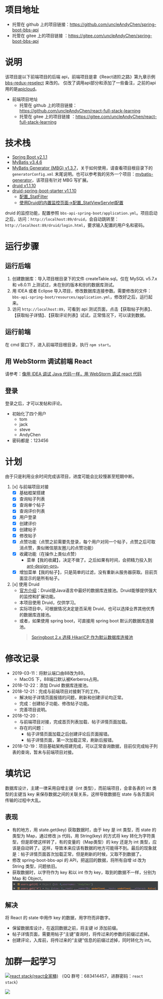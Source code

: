 # 项目地址
* 托管在 github 上的项目链接：https://github.com/uncleAndyChen/spring-boot-bbs-api
* 托管在 gitee 上的项目链接 ：https://gitee.com/uncleAndyChen/spring-boot-bbs-api

# 说明
该项目是以下前端项目的后端 api，前端项目是拿《React进阶之路》第九章示例 [bbs-redux-reselect](https://github.com/xuchaobei/react-book/tree/master/chapter-09/bbs-redux-reselect) 来改的。
仅改了调用api部分和添加了一些备注，之前的api用的是[apicloud](https://d.apicloud.com/mcm/api)。

- 前端项目地址
    - 托管在 github 上的项目链接：https://github.com/uncleAndyChen/react-full-stack-learning
    - 托管在 gitee 上的项目链接 ：https://gitee.com/uncleAndyChen/react-full-stack-learning

# 技术栈
- [Spring Boot v2.1.1](https://github.com/spring-projects/spring-boot)
- [MyBatis v3.4.6](https://github.com/mybatis/mybatis-3)
- [MyBatis Generator (MBG) v1.3.7](https://github.com/mybatis/generator)，关于如何使用，请查看项目根目录下的 `generatorConfig.xml` 末尾说明。也可以参考我的另外一个项目：[mybatis-generator](https://github.com/uncleAndyChen/mybatis-generator)，该项目有针对 MBG 写扩展。
- [druid v1.1.10](https://github.com/alibaba/druid)
- [druid-spring-boot-starter v1.1.10](https://github.com/alibaba/druid/tree/master/druid-spring-boot-starter)
    - [配置_StatFilter](https://github.com/alibaba/druid/wiki/配置_StatFilter)
    - [使用Druid的内置监控页面->配置_StatViewServlet配置](https://github.com/alibaba/druid/wiki/配置_StatViewServlet配置)

druid 的监控功能，配置参照 `bbs-api-spring-boot/application.yml`。项目启动之后，访问：`http://localhost:89/druid`，会自动跳转至：`http://localhost:89/druid/login.html`，要求输入配置的用户名和密码。

# 运行步骤
## 运行后端
1. 创建数据库：导入项目根目录下的文件 createTable.sql。仅在 MySQL v5.7.x 和 v8.0.11 上测试过，未在别的版本和别的数据库测试。
1. 用 IDEA 或者 Eclipse 导入项目，修改数据库连接参数。需要修改的文件：`bbs-api-spring-boot/resources/application.yml`，修改好之后，运行起来。
1. 访问 `http://localhost:89`，可看到 api 测试页面，点击【获取帖子列表】、【获取帖子详情】、【获取评论列表】试试，正常情况下，可以读到数据。

## 运行前端
在 cmd 窗口下，进入前端项目根目录，执行 `npm start`。

## 用 WebStorm 调试前端 React 
请参考：[像用 IDEA 调试 Java 代码一样，用 WebStorm 调试 react 代码](https://www.lovesofttech.com/react/JetBrainsIDESupport)

## 登录
登录之后，才可以发帖和评论。
- 初始化了四个用户
    - tom
    - jack
    - steve
    - AndyChen
- 密码都是：123456

# 计划
由于只是利用业余时间完成该项目，进度可能会比较慢甚至短期中断。
1. [x] 与前端项目对接
    - [x] 基础框架搭建
    - [x] 查询帖子列表
    - [x] 查询单个帖子
    - [x] 查询评价列表
    - [x] 用户登录
    - [x] 创建评价
    - [x] 创建帖子
    - [x] 修改帖子
    - [x] 点赞功能（点赞之前需要先登录，每个用户对同一个帖子，点赞之后可取消点赞，类似微信朋友圈儿的点赞功能）
    - [x] 收藏功能（在操作上类似点赞）
        - 菜单【我的收藏】，决定不做了。之后如果有时间，会把精力投入到 [ant-design-pro](https://github.com/ant-design/ant-design-pro)。
    - [x] 增加菜单【我的帖子】，只是简单的过滤，没有重新从服务器获取。目前页面显示的是所有帖子。
1. [x] 使用 Druid
    - [官方介绍](https://github.com/alibaba/druid/wiki/常见问题)：Druid是Java语言中最好的数据库连接池。Druid能够提供强大的监控和扩展功能。
    - 本项目使用 Druid，仅供学习。
    - 实际项目中，可根据情况决定是否采用 Druid，也可以选择业界其他优秀的数据库连接池。
    - 或者，如果使用 spring boot，可直接用 spring boot 默认的数据库连接池。
        > [Springboot 2.x 选择 HikariCP 作为默认数据库连接池](https://blog.csdn.net/zxl315/article/details/80420688)

# 修改记录
- 2019-03-11：将默认端口由88改为89。
    - MacOS 下，88端口默认被Kerberos占用。
- 2018-12-22：添加 Druid 数据库连接池。
- 2018-12-21：完成与前端项目对接剩下的工作。
    - 解决帖子详情页面报错的问题，刷新和创建评论均正常。
    - 完成：创建帖子功能、修改帖子功能。
    - 完善项目说明。
- 2018-12-20：
    - 与前端项目对接，完成首页列表加载、帖子详情页面加载。
    - 存在的问题：
        - 帖子详情页面加载之后创建评论后页面报错。
        - 帖子详情页面，第一次加载正常，刷新后报错。
- 2018-12-19：项目基础架构搭建完成，可以正常查询数据，目前仅完成帖子列表的查询，暂未与前端项目对接。

# 填坑记
数据库设计，主建一律采用自增主键（int 类型），而前端项目，会拿各表的 int 类型的主键当 key 来保存数据之间的关联关系，这样导致数据在 state 与各页面间传输的过程中大乱。

## 表现
- 有的地方，用 state.get(key) 获取数据时，由于 key 是 int 类型，而 state 的类型为 Map，通过修改 js 代码，用 String(key) 的方式将 key 转化为字符类型，但是即使这样转了，有的变量的（Map类型）的 key 还是为 int 类型，应该是自动转了。这样，导致本来应该有数据的地方可能得不到。最后的现象就是：帖子详情页面首次加载正常，但是刷新的时候，又取不到数据了。
- 修改 spring-boot-bbs-api 的 API，把返回的数据，将所有自增 id 改为 String 类型，问题依旧。
- 获取数据时，以字符作为 key 和以 int 作为 key，取到的数据不一样，分别为 Map 和 Object。
![](./bbs-api-spring-boot/src/main/resources/static/img/reactGet.png)

## 解决
将 React 的 state 中用作 key 的数据，用字符而非数字。
- 保留数据库设计，在返回数据之前，将主键 id 添加前缀。
- 帖子详情页面，需要用帖子“主键”查询时，将传过来的参数的前缀过滤掉。
- 创建评论，入库前，将传过来的“主键”信息的前缀过滤掉，同时转化为 int。

# 加群一起学习
<a target="_blank" href="//shang.qq.com/wpa/qunwpa?idkey=bdff785e1413e413a8f88187c9807306893951282103fad3b3080f05e829bd7b"><img border="0" src="https://github.com/uncleAndyChen/react-full-stack-learning/raw/master/doc/images/qqGroup.png" alt="react stack(react全家桶)" title="react stack(react全家桶)"></a>
（QQ 群号：683414457，进群密码：`react stack`）

![](https://www.lovesofttech.com/img/react/reactStackLearning.png)
